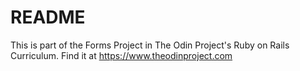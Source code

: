 # README

This is part of the Forms Project in The Odin Project's Ruby on Rails Curriculum. Find it at https://www.theodinproject.com 